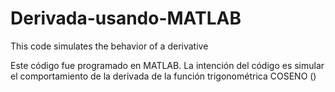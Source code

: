 # Derivada-usando-MATLAB
This code simulates the behavior of a derivative

Este código fue programado en MATLAB. La intención del código es simular el comportamiento de la derivada de la función trigonométrica COSENO ()


